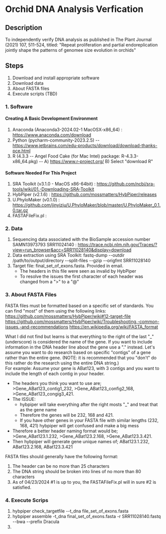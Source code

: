 # Orchid DNA Analysis Verfication

## Description
To independently verify DNA analysis as published in The Plant Journal (2021) 107, 511-524, titled: "Repeat proliferation and partial endoreplication jointly shape the patterns of genomee size evolution in orchids"

## Steps
1. Download and install appropriate software
2. Download data
3. About FASTA files
4. Execute scripts (TBD)


### 1. Software
#### Creating A Basic Development Environment
1. Anaconda (Anaconda3-2024.02-1 MacOSX-x86_64) : https://www.anaconda.com/download
2. Python (pycharm-community-2023.2.5) -- https://www.jetbrains.com/edu-products/download/download-thanks-pce.html
3. R (4.3.3 -- Angel Food Cake (for Mac Intel) package: R-4.3.3-x86_64.pkg) -- A) https://www.r-project.org/   B) Select "download R" 
   
#### Software Needed For This Project
1. SRA Toolkit (v3.1.0 - MacOS x86-64bit)  : https://github.com/ncbi/sra-tools/wiki/01.-Downloading-SRA-Toolkit
2. HybPiper (v2.1.6)   : https://github.com/mossmatters/HybPiper/releases
3. U.PhyloMaker (v0.1.0) : https://github.com/jinyizju/U.PhyloMaker/blob/master/U.PhyloMaker_0.1.0.tar.gz
4. FASTAFileFix.pl : 

### 2. Data
1. Sequencing data associated with the BioSample accession number SAMN13973793
   SRR11024140  : https://trace.ncbi.nlm.nih.gov/Traces/?view=run_browser&acc=SRR11028140&display=download
2. Data extraction using SRA Toolkit: fastq-dump --outdir /path/to/output/directory --split-files --gzip --origfmt SRR11028140
3. Target file: final_set_of_exons.fasta.  Provided in email.
   - The headers in this file were seen as invalid by HybPiper
   - To resolve the issues the first character of each header was changed from a ">" to a "@"

### 3. About FASTA Files
FASTA files must be formatted based on a specific set of standards.  You can find "most" of them using the following links: 
   https://github.com/mossmatters/HybPiper/wiki#12-target-file
   https://github.com/mossmatters/HybPiper/wiki/Troubleshooting,-common-issues,-and-recommendations
   https://en.wikipedia.org/wiki/FASTA_format
   
What I did not find but learns is that everything to the right of the last "_" (underscore) is considered the name of the gene. If you want to include information in the DNA header line about the gene use a "." instead.  Let's assume you want to do research based on specific "contigs" of a gene rather than the entire gene. (NOTE: it is recommended that you "don't" do this rather do the research using the entire DNA string.)  
For example: Assume your gene is ABat123, with 3 contigs and you want to include the length of each contig in your header.  
   - The headers you think you want to use are; >Gene_ABat123_contig1_232, >Gene_ABat123_config2_168, >Gene_ABat123_congig3_421.
   - The ISSUE:
      - hybpiper will take everything after the right mosts "_" and treat that as the gene name
      - Therefore the genes will be 232, 168 and 421.
      - If you have other genes in your FASTA file with similar lengths (232, 168, 421) hybpiper will get confused and make a big mess
   - Therefore a better header naming format would be; >Gene_ABat123.1.232, >Gene_ABat123.2.168, >Gene_ABat123.3.421.
   - Then hybpiper will generate gene unique names of; ABat123.1.232, ABat123.2.168, ABat123.3.421    

FASTA files should generally have the following format: 
   1. The header can be no more than 25 characters
   2. The DNA string should be broken into lines of no more than 80 characters
   3. As of 04/23/2024 #1 is up to you, the FASTAFileFix.pl will in sure #2 is satisfied.    

### 4. Execute Scrips
1. hybpiper check_targetfile --t_dna file_set_of_exons.fasta 
2. hybpiper assemble -t_dna final_set_of_exons.fasta -r SRR11028140.fastq --bwa --prefix Dracula
3. 

